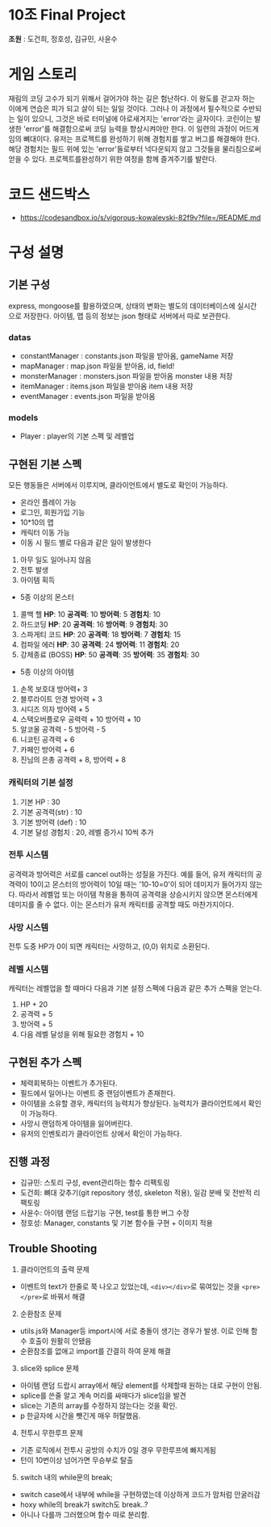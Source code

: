 ﻿# 10조 Final Project

**조원** : 도건희, 정호성, 김규민, 사윤수

# 게임 스토리

재림의 코딩 고수가 되기 위해서 걸어가야 하는 길은 험난하다. 이 왕도를 걷고자 하는 이에게 연습은 피가 되고 살이 되는 일일 것이다. 그러나 이 과정에서 필수적으로 수반되는 일이 있으니, 그것은 바로 터미널에 아로새겨지는 'error'라는 글자이다. 코린이는 발생한 'error'를 해결함으로써 코딩 능력을 향상시켜야만 한다.
이 일련의 과정이 머드게임의 뼈대이다. 유저는 프로젝트를 완성하기 위해 경험치를 쌓고 버그를 해결해야 한다. 해당 경험치는 필드 위에 있는 'error'들로부터 넉다운되지 않고 그것들을 물리침으로써 얻을 수 있다. 프로젝트를완성하기 위한 여정을 함께 즐겨주기를 발란다.

# 코드 샌드박스
* https://codesandbox.io/s/vigorous-kowalevski-82f9v?file=/README.md

# 구성 설명

## 기본 구성

express, mongoose를 활용하였으며, 상태의 변화는 별도의 데이터베이스에 실시간으로 저장한다. 아이템, 맵 등의 정보는 json 형태로 서버에서 따로 보관한다. 	
### datas
* constantManager : constants.json 파일을 받아옴, gameName 저장
* mapManager : map.json 파일을 받아옴, id, field!
* monsterManager : monsters.json 파일을 받아옴 monster 내용 저장
* itemManager : items.json 파일을 받아옴 item 내용 저장
* eventManager : events.json 파일을 받아옴

### models
* Player : player의 기본 스펙 및 레벨업 

## 구현된 기본 스펙

모든 행동들은 서버에서 이루지며, 클라이언트에서 별도로 확인이 가능하다.

* 온라인 플레이 가능
* 로그인, 회원가입 기능
* 10*10의 맵
* 캐릭터 이동 가능
* 이동 시 필드 별로 다음과 같은 일이 발생한다
1) 아무 일도 일어나지 않음
2) 전투 발생
3) 아이템 획득
* 5종 이상의 몬스터
1) 콜백 헬
  **HP**: 10
   **공격력**: 10
   **방어력**: 5
   **경험치**: 10
2) 하드코딩
  **HP**: 20
   **공격력**: 16
   **방어력**: 9
   **경험치**: 30
3) 스파게티 코드
  **HP**: 20
   **공격력**: 18
   **방어력**: 7
   **경험치**: 15
4) 컴파일 에러
  **HP**: 30
   **공격력**: 24
   **방어력**: 11
   **경험치**: 20
5) 강제종료 (BOSS)
  **HP**: 50
   **공격력**: 35
   **방어력**: 35
   **경험치**: 30

* 5종 이상의 아이템
1) 손목 보호대
방어력+ 3
2) 블루라이트 안경
방어력 + 3
3) 시디즈 의자
방어력 + 5
4) 스택오버플로우
공력력 + 10 방어력 + 10
5) 알코올
공격력 - 5
방어력 - 5
6) 니코틴
공격력 + 6
7) 카페인
방어력 + 6
8) 진님의 은총
공격력 + 8, 방어력 + 8

### 캐릭터의 기본 설정
1) 기본 HP : 30
2) 기본 공격력(str) : 10
3) 기본 방어력 (def) : 10
4) 기본 달성 경험치 : 20, 레벨 증가시 10씩 추가

### 전투 시스템
공격력과 방어력은 서로를 cancel out하는 성질을 가진다. 예를 들어, 유저 캐릭터의 공격력이 10이고 몬스터의 방어력이 10일 때는 '10-10=0'이 되어 데미지가 들어가지 않는다. 따라서 레벨업 또는 아이템 착용을 통하여 공격력을 상승시키지 않으면 몬스터에게 데미지를 줄 수 없다. 이는 몬스터가 유저 캐릭터를 공격할 때도 마찬가지이다. 

### 사망 시스템
전투 도중 HP가 0이 되면 캐릭터는 사망하고, (0,0) 위치로 소환된다.

### 레벨 시스템
캐릭터는 레벨업을 할 때마다 다음과 기본 설정 스펙에 다음과 같은 추가 스펙을 얻는다.
1) HP + 20
2) 공격력 + 5
3) 방어력 + 5
4) 다음 레벨 달성을 위해 필요한 경험치 + 10


## 구현된 추가 스펙
* 체력회복하는 이벤트가 추가된다.
* 필드에서 일어나는 이벤트 중 랜덤이벤트가 존재한다.
* 아이템을 소유할 경우, 캐릭터의 능력치가 향상된다. 능력치가 클라이언트에서 확인이 가능하다.
* 사망시 랜덤하게 아이템을 잃어버린다.
* 유저의 인벤토리가 클라이언트 상에서 확인이 가능하다.

## 진행 과정
* 김규민: 스토리 구성, event관리하는 함수 리팩토링
* 도건희: 뼈대 갖추기(git repository 생성, skeleton 적용), 일감 분배 및 전반적 리팩토링
* 사윤수: 아이템 랜덤 드랍기능 구현, test를 통한 버그 수정
* 정호성: Manager, constants 및 기본 함수들 구현 + 이미지 적용

## Trouble Shooting
1. 클라이언트의 출력 문제
* 이벤트의 text가 한줄로 쭉 나오고 있었는데, `<div></div>`로 묶여있는 것을 `<pre></pre>`로 바꿔서 해결
2. 순환참조 문제
* utils.js와 Manager등 import시에 서로 충돌이 생기는 경우가 발생. 이로 인해 함수 호출이 원활히 안됐음
* 순환참조를 없애고 import를 간결히 하여 문제 해결
3. slice와 splice 문제
* 아이템 랜덤 드랍시 array에서 해당 element를 삭제할때 원하는 대로 구현이 안됨.
* splice를 쓴줄 알고 계속 머리를 싸매다가 slice임을 발견
* slice는 기존의 array를 수정하지 않는다는 것을 확인.
* p 한글자에 시간을 뺏긴게 매우 허탈했음.
4. 전투시 무한루프 문제
* 기존 로직에서 전투시 공방의 수치가 0일 경우 무한루프에 빠지게됨
* 턴이 10번이상 넘어가면 무승부로 탈출
5. switch 내의 while문의 break;
* switch case에서 내부에 while을 구현하였는데 이상하게 코드가 맘처럼 안굴러감
* hoxy while의 break가 switch도 break..?
* 아니나 다를까 그러했으며 함수 따로 분리함.
